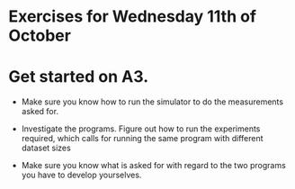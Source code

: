 # Exercises for Wednesday 11th of October

# Get started on A3.

* Make sure you know how to run the simulator to do the measurements
  asked for.

* Investigate the programs. Figure out how to run the experiments required,
  which calls for running the same program with different dataset sizes

* Make sure you know what is asked for with regard to the two programs
  you have to develop yourselves.
